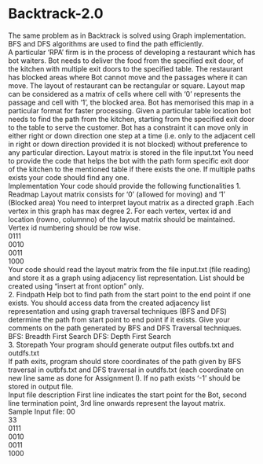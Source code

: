 # Backtrack-2.0
The same problem as in Backtrack is solved using Graph implementation. BFS and DFS algorithms are used to find the path efficiently.<br>
A particular ‘RPA’ firm is in the process of developing a restaurant which has bot waiters. Bot needs to deliver the food from the specified exit door, of the kitchen with multiple exit doors to the specified table.
The restaurant has blocked areas where Bot cannot move and the passages where it can move. The layout of restaurant can be rectangular or square.
Layout map can be considered as a matrix of cells where cell with ‘0’ represents the passage and cell with ‘1’, the blocked area. Bot has memorised this map in a particular format for faster processing. Given a particular table location bot needs to find the path from the kitchen, starting from the specified exit door to the table to serve the customer. Bot has a constraint it can move only in either right or down direction one step at a time (i.e. only to the adjacent cell in right or down direction provided it is not blocked) without preference to any particular direction.
Layout matrix is stored in the file input.txt
You need to provide the code that helps the bot with the path form specific exit door of the kitchen to the mentioned table if there exists the one. If multiple paths exists your code should find any one.
<br>
Implementation
Your code should provide the following functionalities 1. Readmap
Layout matrix consists for ‘0’ (allowed for moving) and ‘1’ (Blocked area)
You need to interpret layout matrix as a directed graph .Each vertex in this graph has max degree 2. For each vertex, vertex id and location (rowno, columnno) of the layout matrix should be maintained. Vertex id numbering should be row wise.<br>
0111<br>0010<br>0011<br>1000<br>
Your code should read the layout matrix from the file input.txt (file reading) and store it as a graph using adjacency list representation. List should be created using “insert at front option” only.<br>
2. Findpath
Help bot to find path from the start point to the end point if one exists.
You should access data from the created adjacency list representation and using graph traversal techniques (BFS and DFS) determine the path from start point to end point if it exists. Give your comments on the path generated by BFS and DFS Traversal techniques.
BFS: Breadth First Search
DFS: Depth First Search<br>
3. Storepath
Your program should generate output files outbfs.txt and outdfs.txt<br>
If path exits, program should store coordinates of the path given by BFS traversal in outbfs.txt and DFS traversal in outdfs.txt (each coordinate on new line same as done for Assignment I). If no path exists ‘-1’ should be stored in output file.
<br>
Input file description
First line indicates the start point for the Bot, second line termination point, 3rd line onwards represent the layout matrix.<br>
Sample Input file: 00<br>
33<br>
0111<br>
0010<br>
0011<br>
1000<br>
